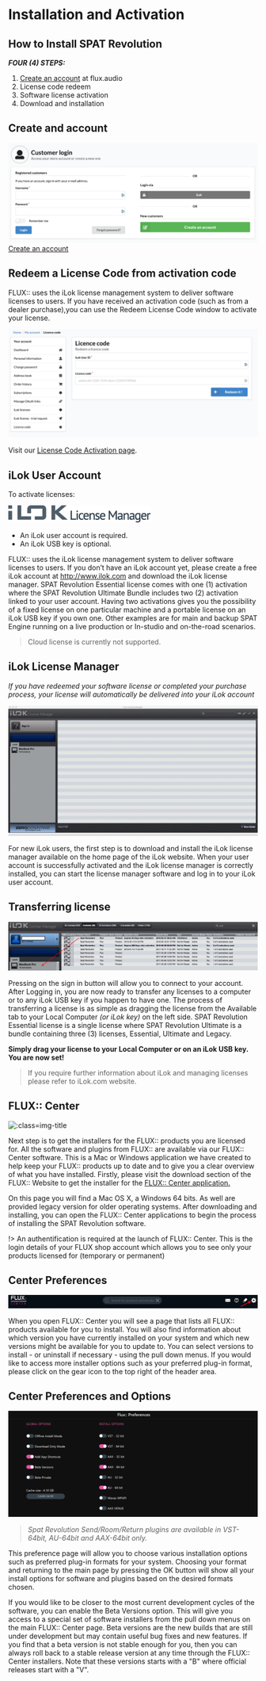 # Installation and Activation
## How to Install SPAT Revolution

***FOUR (4) STEPS:***

1. [Create an account](https://shop.flux.audio/en_US/login "") at flux.audio
1. License code redeem
1. Software license activation
1. Download and installation

## Create and account
![](include/SpatRevolution_StoreLogin.png ':class=img-title')
[Create an account](https://shop.flux.audio/en_US/login "")


## Redeem a License Code from activation code
FLUX:: uses the iLok license management system to deliver software licenses to users. If you have received an activation code (such as from a dealer purchase),you can use the Redeem License Code window to activate your license.


![](include/SpatRevolution_Redeem.png ':class=img-title')

Visit our [License Code Activation page](https://shop.flux.audio/en_US/account/licence_code_redeem "").

## iLok User Account

To activate licenses:

![](include/ilok_m_logo.png ':class=img-title')

- An iLok user account is required.
- An iLok USB key is optional.

FLUX:: uses the iLok license management system to deliver software licenses to users. If you don’t have an iLok account yet, please create a free iLok account at http://www.ilok.com and download the iLok license manager. SPAT Revolution Essential license comes with one (1) activation where the SPAT Revolution Ultimate Bundle includes two (2) activation linked to your user account. Having two activations gives you the possibility of a fixed license on one particular machine and a portable license on an iLok USB key if you own one. Other examples are for main and backup SPAT Engine running on a live production or In-studio and on-the-road scenarios.

> Cloud license is currently not supported.

## iLok License Manager
*If you have redeemed your software license or completed your purchase process, your license will automatically be delivered into your iLok account*

![](include/SpatRevolution_Ilokpage.jpg ':class=img-title')

For new iLok users, the first step is to download and install the iLok license manager available on the home page of the iLok website. When your user account is successfully activated and the iLok license manager is correctly installed, you can start the license manager software and log in to your iLok user account.

## Transferring license

![](include/SpatRevolution_IlokLicense.jpg ':class=img-title')

Pressing on the sign in button will allow you to connect to your account. After Logging in, you are now ready to transfer any licenses to a computer or to any iLok USB key if you happen to have one. The process of transferring a license is as simple as dragging the license from the Available tab to your Local Computer *(or iLok key)* on the left side. SPAT Revolution Essential license is a single license where SPAT Revolution Ultimate is a bundle containing three (3) licenses, Essential, Ultimate and Legacy.

**Simply drag your license to your Local Computer or on an iLok USB key. You are now set!**

> If you require further information about iLok and managing licenses please refer to iLok.com website.

## FLUX:: Center
![](https://media.githubusercontent.com/media/FLUX-SE/doc_images/main/Center/Generic/Page.png ':class=img-title')

Next step is to get the installers for the FLUX:: products you are licensed for. All the software and plugins from FLUX:: are available via our FLUX:: Center software. This is a Mac or Windows application we have created to help keep your FLUX:: products up to date and to give you a clear overview of what you have installed. Firstly, please visit the download section of the FLUX:: Website to get the installer for the [FLUX:: Center application.
](https://flux.audio/download/)

On this page you will find a Mac OS X, a Windows 64 bits. As well are provided legacy version for older operating systems. After downloading and installing, you can open the FLUX:: Center applications to begin the process of installing the SPAT Revolution software.

!> An authentification is required at the launch of FLUX:: Center. This is the login details of your FLUX shop account which allows you to see only your products licensed for (temporary or permanent)

## Center Preferences

![](include/SpatRevolution_FluxCenter_-021.jpg ':class=img-title')

When you open FLUX:: Center you will see a page that lists all FLUX:: products available for you to install. You will also find information about which version you have currently installed on your system and which new versions might be available for you to update to. You can select versions to install - or uninstall if necessary - using the pull down menus. If you would like to access more installer options such as your preferred plug-in format, please click on the gear icon to the top right of the header area.

## Center Preferences and Options
![](include/SpatRevolution_FluxCenter_-023.png ':class=img-title')
> *Spat Revolution Send/Room/Return plugins are available in VST-64bit, AU-64bit and AAX-64bit only.*

This preference page will allow you to choose various installation options such as preferred plug-in formats for your system. Choosing your format and returning to the main page by pressing the OK button will show all your install options for software and plugins based on the desired formats chosen.

If you would like to be closer to the most current development cycles of the software, you can enable the Beta Versions option. This will give you access to a special set of software installers from the pull down menus on the main FLUX:: Center page. Beta versions are the new builds that are still under development but may contain useful bug fixes and new features. If you find that a beta version is not stable enough for you, then you can always roll back to a stable release version at any time through the FLUX:: Center installers. Note that these versions starts with a "B" where official releases start with a "V".
